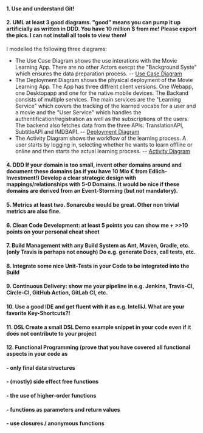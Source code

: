 #### 1. Use and understand **Git!** ####
#### 2. **UML** at least **3** good diagrams. "good" means you can pump it up artificially as written in DDD. You have 10 million $ from me! Please export the pics. I can not install all tools to view them! ####
I modelled the following three diagrams:
- The Use Case Diagram shows the use interations with the Movie Learning App. There are no other Actors execpt the "Background Syste" which ensures the data preparation process. 
-- [Use Case Diagram](UML/use_case_diagram.svg)
- The Deployment Diagram shows the physical deployment of the Movie Learning App. The App has three diffrent client versions. One Webapp, one Desktopapp and one for the native mobile devices. The Backand consists of multiple services. The main services are the "Learning Service" which covers the tracking of the learned vocabs for a user and a movie and the "User Service" which handles the authentification/registration as well as the subscriptions of the users. The backend also fetches data from the three APIs: TranslationAPI, SubtitleAPI and IMDBAPI.
-- [Deployment Diagram](UML/deployment_diagram.svg)
- The Activity Diagram shows the workflow of the learning process. A user starts by logging in, selecting whether he wants to learn offline or online and then starts the actual learning process. 
-- [Activity Diagram](UML/activity_diagram.svg)

#### 4. **DDD** If your domain is too small, invent other domains around and document these domains (as if you have 10 Mio € from Edlich-Investment!) Develop a clear strategic design with mappings/relationships with 5-0 Domains. It would be nice if these domains are derived from an Event-Storming (but not mandatory). ####
#### 5. **Metrics** at least two. Sonarcube would be great. Other non trivial metrics are also fine. ####
#### 6. **Clean Code Development:** at least **5** points you can show me + >>10 points on your **personal cheat sheet** ####
#### 7. **Build Management** with any Build System as Ant, Maven, Gradle, etc. (only Travis is perhaps not enough) Do e.g. generate Docs, call tests, etc. ####
#### 8. Integrate some nice **Unit-Tests** in your Code to be integrated into the Build ####
#### 9. **Continuous Delivery:** show me your pipeline in e.g. Jenkins, Travis-CI, Circle-CI, GitHub Action, GitLab CI, etc. ####
#### 10. Use a good **IDE** and get fluent with it as e.g. IntelliJ. What are your favorite **Key-Shortcuts**?! ####
#### 11. **DSL** Create a small DSL Demo example snippet in your code even if it does not contribute to your project ####
#### 12. **Functional Programming** (prove that you have covered all functional aspects in your code as ####
####  - only final data structures ####
####  - (mostly) side effect free functions ####
####  - the use of higher-order functions ####
####  - functions as parameters and return values ####
####  - use closures / anonymous functions ####
